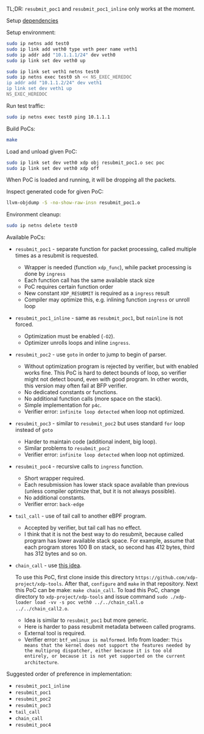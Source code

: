 TL;DR: `resubmit_poc1` and `resubmit_poc1_inline` only works at the moment.

Setup [dependencies](https://github.com/xdp-project/xdp-tutorial/blob/master/setup_dependencies.org)

Setup environment:
```bash
sudo ip netns add test0
sudo ip link add veth0 type veth peer name veth1
sudo ip addr add "10.1.1.1/24" dev veth0
sudo ip link set dev veth0 up

sudo ip link set veth1 netns test0
sudo ip netns exec test0 sh << NS_EXEC_HEREDOC
ip addr add "10.1.1.2/24" dev veth1
ip link set dev veth1 up
NS_EXEC_HEREDOC
```

Run test traffic:
```bash
sudo ip netns exec test0 ping 10.1.1.1
```

Build PoCs:
```bash
make
```

Load and unload given PoC:
```bash
sudo ip link set dev veth0 xdp obj resubmit_poc1.o sec poc
sudo ip link set dev veth0 xdp off
```
When PoC is loaded and running, it will be dropping all the packets.

Inspect generated code for given PoC:
```bash
llvm-objdump -S -no-show-raw-insn resubmit_poc1.o
```

Environment cleanup:
```bash
sudo ip netns delete test0
```


Available PoCs:
* `resubmit_poc1` - separate function for packet processing, called multiple times as a resubmit is requested.
  - Wrapper is needed (function `xdp_func`), while packet processing is done by `ingress`
  - Each function call has the same available stack size
  - PoC requires certain function order
  - New constant `XDP_RESUBMIT` is required as a `ingress` result
  - Compiler may optimize this, e.g. inlining function `ingress` or unroll loop

* `resubmit_poc1_inline` - same as `resubmit_poc1`, but `noinline` is not forced.
  - Optimization must be enabled (`-O2`).
  - Optimizer unrolls loops and inline `ingress`.

* `resubmit_poc2` - use `goto` in order to jump to begin of parser.
  - Without optimization program is rejected by verifier, but with enabled works fine. This PoC is hard to detect bounds of loop, so verifier might not detect bound, even with good program. In other words, this version may often fail at BFP verifier.
  - No dedicated constants or functions.
  - No additional function calls (more space on the stack).
  - Simple implementation for `p4c`.
  - Verifier error: `infinite loop detected` when loop not optimized.

* `resubmit_poc3` - similar to `resubmit_poc2` but uses standard `for` loop instead of `goto`
  - Harder to maintain code (additional indent, big loop).
  - Similar problems to `resubmit_poc2`
  - Verifier error: `infinite loop detected` when loop not optimized.

* `resubmit_poc4` - recursive calls to `ingress` function.
  - Short wrapper required.
  - Each resubmission has lower stack space available than previous (unless compiler optimize that, but it is not always possible).
  - No additional constants.
  - Verifier error: `back-edge`

* `tail_call` - use of tail call to another eBPF program.
  - Accepted by verifier, but tail call has no effect.
  - I think that it is not the best way to do resubmit, because called program has lower available stack space. For example, assume that each program stores 100 B on stack, so second has 412 bytes, third has 312 bytes and so on.

* `chain_call` - use [this idea](https://lwn.net/Articles/801478/).
  
  To use this PoC, first clone inside this directory `https://github.com/xdp-project/xdp-tools`. After that, `configure` and `make` in that repository. Next this PoC can be make: `make chain_call`. To load this PoC, change directory to `xdp-project/xdp-tools` and issue command `sudo ./xdp-loader load -vv -s poc veth0 ../../chain_call.o ../../chain_call2.o`.
  - Idea is similar to `resubmit_poc1` but more generic.
  - Here is harder to pass resubmit metadata between called programs.
  - External tool is required.
  - Verifier error: `btf_vmlinux is malformed`. Info from loader: `This means that the kernel does not support the features needed by the multiprog dispatcher, either because it is too old entirely, or because it is not yet supported on the current architecture`.


Suggested order of preference in implementation:
- `resubmit_poc1_inline`
- `resubmit_poc1`
- `resubmit_poc2`
- `resubmit_poc3`
- `tail_call`
- `chain_call`
- `resubmit_poc4`
